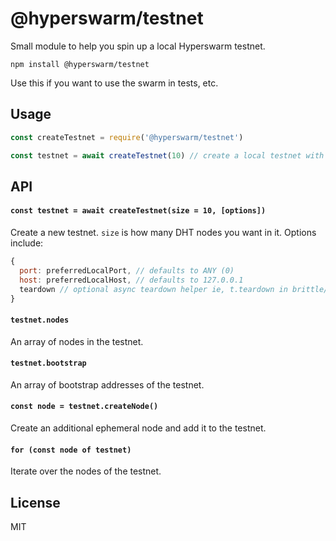 # @hyperswarm/testnet

Small module to help you spin up a local Hyperswarm testnet.

```
npm install @hyperswarm/testnet
```

Use this if you want to use the swarm in tests, etc.

## Usage

``` js
const createTestnet = require('@hyperswarm/testnet')

const testnet = await createTestnet(10) // create a local testnet with 10 dht nodes
```

## API

#### `const testnet = await createTestnet(size = 10, [options])`

Create a new testnet. `size` is how many DHT nodes you want in it. Options include:

```js
{
  port: preferredLocalPort, // defaults to ANY (0)
  host: preferredLocalHost, // defaults to 127.0.0.1
  teardown // optional async teardown helper ie, t.teardown in brittle/tap etc
}
```

#### `testnet.nodes`

An array of nodes in the testnet.

#### `testnet.bootstrap`

An array of bootstrap addresses of the testnet.

#### `const node = testnet.createNode()`

Create an additional ephemeral node and add it to the testnet.

#### `for (const node of testnet)`

Iterate over the nodes of the testnet.

## License

MIT
